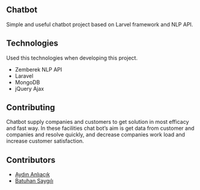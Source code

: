 ## Chatbot

Simple and useful chatbot project based on Larvel framework and NLP API.

## Technologies

Used this technologies when developing this project.
- Zemberek NLP API
- Laravel
- MongoDB
- jQuery Ajax

## Contributing

Chatbot supply companies and customers to get solution in most efficacy and fast way.  In these facilities chat bot’s aim is get data from customer and companies and resolve quickly, and decrease companies work load and increase customer satisfaction.

## Contributors

* [Aydın Anlıaçık](https://github.com/aydinanl)
* [Batuhan Saygılı](https://github.com/koust)
